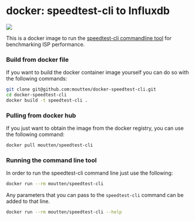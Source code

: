 # docker: speedtest-cli to Influxdb

[![](https://badge.imagelayers.io/moutten/speedtest-cli:latest.svg)](https://imagelayers.io/?images=moutten/speedtest-cli:latest 'Get your own badge on imagelayers.io')

This is a docker image to run the [speedtest-cli commandline tool](https://github.com/sivel/speedtest-cli)
for benchmarking ISP performance.

### Build from docker file

If you want to build the docker container image yourself you can do so with the
following commands:

```bash
git clone git@github.com:moutten/docker-speedtest-cli.git
cd docker-speedtest-cli
docker build -t speedtest-cli .
```

### Pulling from docker hub

If you just want to obtain the image from the docker registry, you can use the
following command:

```bash
docker pull moutten/speedtest-cli
```

### Running the command line tool

In order to run the speedtest-cli command line just use the following:

```bash
docker run --rm moutten/speedtest-cli
```

Any parameters that you can pass to the `speedtest-cli` command can be added to that line.

```bash
docker run --rm moutten/speedtest-cli --help
```
